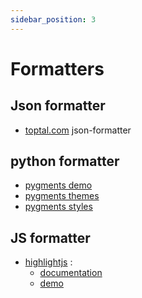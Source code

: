 ```yaml
---
sidebar_position: 3
---
```


# Formatters


## Json formatter
- [toptal.com](https://www.toptal.com/developers/json-formatter) json-formatter

## python formatter
- [pygments demo](https://pygments.org/demo/)
- [pygments themes](https://richleland.github.io/pygments-css/)
- [pygments styles](https://pygments.org/docs/styles/)

## JS formatter
- [highlightjs](https://highlightjs.org/) :
  - [documentation](https://highlightjs.readthedocs.io/en/latest/)
  - [demo](https://highlightjs.org/demo)
